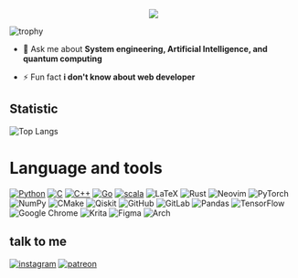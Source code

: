 <!-- ![banner](banner.png) -->

<p align="center">
  <img src="https://wakatime.com/badge/user/56825ec2-7fff-4f27-9073-ea4a4f18423e.svg?style=flat-square">
 </p>
 
![trophy](https://github-profile-trophy.vercel.app/?username=slowy07&theme=radical)

- 💬 Ask me about **System engineering, Artificial Intelligence, and quantum computing**

- ⚡ Fun fact **i don't know about web developer**

## Statistic
![Top Langs](https://github-readme-stats.vercel.app/api/top-langs/?username=slowy07&layout=compact&theme=shades-of-purple&&hide=jupyter%20notebook,html,css,JavaScript,Dart)

# Language and tools

[![Python](https://img.shields.io/badge/python-3670A0?style=flat-square&logo=python&logoColor=ffdd54)](https://github.com/slowy07?tab=repositories&q=&type=&language=python&sort=)
[![C](https://img.shields.io/badge/c-%2300599C.svg?style=flat-square&logo=c&logoColor=white)](https://github.com/slowy07?tab=repositories&q=&type=&language=c&sort=)
[![C++](https://img.shields.io/badge/c++-%2300599C.svg?style=flat-square&logo=c%2B%2B&logoColor=white)](https://github.com/slowy07?tab=repositories&q=&type=&language=c%2B%2B&sort=)
[![Go](https://img.shields.io/badge/go-%2300ADD8.svg?style=flat-square&logo=go&logoColor=white)](https://github.com/slowy07?tab=repositories&q=&type=&language=go&sort=)
[![scala](https://img.shields.io/badge/Scala-DC322F?style=flat-square&logo=scala&logoColor=white)](https://github.com/slowy07?tab=repositories&q=&type=&language=scala&sort=)
![LaTeX](https://img.shields.io/badge/latex-%23008080.svg?style=flat-square&logo=latex&logoColor=white)
![Rust](https://img.shields.io/badge/rust-%23000000.svg?style=v&logo=rust&logoColor=white)
![Neovim](https://img.shields.io/badge/NeoVim-%2357A143.svg?&style=flat-square&logo=neovim&logoColor=white)
![PyTorch](https://img.shields.io/badge/PyTorch-%23EE4C2C.svg?style=flat-square&logo=PyTorch&logoColor=white)
![NumPy](https://img.shields.io/badge/numpy-%23013243.svg?style=flat-squarelogo=numpy&logoColor=white)
![CMake](https://img.shields.io/badge/CMake-%23008FBA.svg?style=flat-square&logo=cmake&logoColor=white)
![Qiskit](https://img.shields.io/badge/Qiskit-%236929C4.svg?style=flat-square&logo=Qiskit&logoColor=white)
![GitHub](https://img.shields.io/badge/github-%23121011.svg?style=flat-square&logo=github&logoColor=white)
![GitLab](https://img.shields.io/badge/gitlab-%23181717.svg?style=flat-square&logo=gitlab&logoColor=white)
![Pandas](https://img.shields.io/badge/pandas-%23150458.svg?style=flat-square&logo=pandas&logoColor=white)
![TensorFlow](https://img.shields.io/badge/TensorFlow-%23FF6F00.svg?style&logo=TensorFlow&logoColor=white)
![Google Chrome](https://img.shields.io/badge/Google%20Chrome-4285F4?style=flat-square&logo=GoogleChrome&logoColor=white)
![Krita](https://img.shields.io/badge/Krita-203759?style=flat-square&logo=krita&logoColor=EEF37B)
![Figma](https://img.shields.io/badge/figma-%23F24E1E.svg?style=flat-square&logo=figma&logoColor=white)
![Arch](https://img.shields.io/badge/Arch%20Linux-1793D1?logo=arch-linux&logoColor=fff&style=flat-square)


## talk to me

[![instagram](https://img.shields.io/badge/Instagram-E4405F?style=flat-square&logo=instagram&logoColor=white)](https://www.instagram.com/arfy.slowy)
[![patreon](https://img.shields.io/badge/Patreon-F96854?style=flat-square&logo=patreon&logoColor=white)](https://www.patreon.com/arfyslowy)
